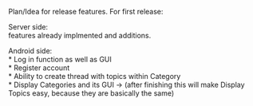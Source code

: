 Plan/Idea for release features.
For first release:

Server side: <br>
    features already implmented and additions.
    
Android side:  
    * Log in function as well as GUI <br>
    * Register account <br>
    * Ability to create thread with topics within Category <br>
    * Display Categories and its GUI -> (after finishing this will make Display Topics easy, because they are basically the same)

